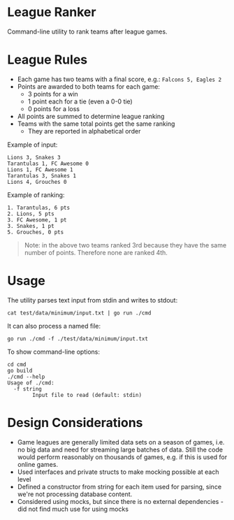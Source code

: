 # League Ranker
Command-line utility to rank teams after league games.

# League Rules
* Each game has two teams with a final score, e.g.:
`Falcons 5, Eagles 2`
* Points are awarded to both teams for each game:
    * 3 points for a win
    * 1 point each for a tie (even a 0-0 tie)
    * 0 points for a loss
* All points are summed to determine league ranking
* Teams with the same total points get the same ranking
    * They are reported in alphabetical order

Example of input:
```
Lions 3, Snakes 3
Tarantulas 1, FC Awesome 0
Lions 1, FC Awesome 1
Tarantulas 3, Snakes 1
Lions 4, Grouches 0
```

Example of ranking:
```
1. Tarantulas, 6 pts
2. Lions, 5 pts
3. FC Awesome, 1 pt
3. Snakes, 1 pt
5. Grouches, 0 pts
```

> Note: in the above two teams ranked 3rd because they have the same number of points. Therefore none are ranked 4th.

# Usage
The utility parses text input from stdin and writes to stdout:
```
cat test/data/minimum/input.txt | go run ./cmd
```
It can also process a named file:
```
go run ./cmd -f ./test/data/minimum/input.txt
```

To show command-line options:
```
cd cmd
go build
./cmd --help
Usage of ./cmd:
  -f string
    	Input file to read (default: stdin)
```
# Design Considerations
* Game leagues are generally limited data sets on a season of games, i.e. no big data and need for streaming large batches of data. Still the code would perform reasonably on thousands of games, e.g. if this is used for online games.
* Used interfaces and private structs to make mocking possible at each level
* Defined a constructor from string for each item used for parsing, since we're not processing database content.
* Considered using mocks, but since there is no external dependencies - did not find much use for using mocks